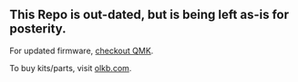 ## This Repo is out-dated, but is being left as-is for posterity.

For updated firmware, [checkout QMK](https://github.com/qmk/qmk_firmware).

To buy kits/parts, visit [olkb.com](http://olkb.com).
